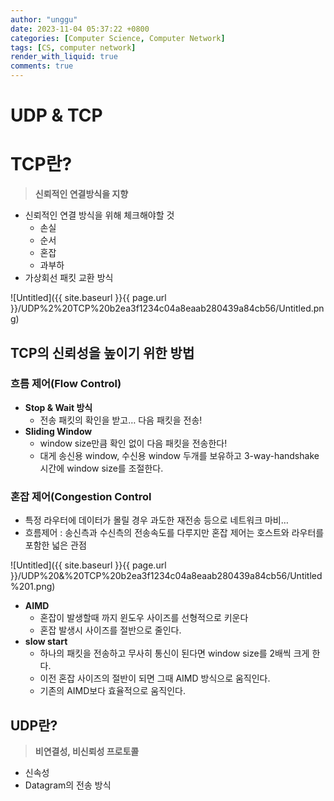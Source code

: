 ```yaml
---
author: "unggu"
date: 2023-11-04 05:37:22 +0800
categories: [Computer Science, Computer Network]
tags: [CS, computer network]
render_with_liquid: true
comments: true
---
```

# UDP & TCP

# TCP란?

> **신뢰적인 연결방식을 지향**
> 
- 신뢰적인 연결 방식을 위해 체크해야할 것
    - 손실
    - 순서
    - 혼잡
    - 과부하
- 가상회선 패킷 교환 방식
    

![Untitled]({{ site.baseurl }}{{ page.url }}/UDP%2%20TCP%20b2ea3f1234c04a8eaab280439a84cb56/Untitled.png)
    

## TCP의 신뢰성을 높이기 위한 방법

### 흐름 제어(Flow Control)

- **Stop & Wait 방식**
    - 전송 패킷의 확인을 받고… 다음 패킷을 전송!
- **Sliding Window**
    - window size만큼 확인 없이 다음 패킷을 전송한다!
    - 대게 송신용 window, 수신용 window 두개를 보유하고 3-way-handshake 시간에 window size를 조절한다.

### 혼잡 제어(Congestion Control

- 특정 라우터에 데이터가 몰릴 경우 과도한 재전송 등으로 네트워크 마비…
- 흐름제어 : 송신측과 수신측의 전송속도를 다루지만 혼잡 제어는 호스트와 라우터를 포함한 넓은 관점

![Untitled]({{ site.baseurl }}{{ page.url }}/UDP%20&%20TCP%20b2ea3f1234c04a8eaab280439a84cb56/Untitled%201.png)

- **AIMD**
    - 혼잡이 발생할때 까지 윈도우 사이즈를 선형적으로 키운다
    - 혼잡 발생시 사이즈를 절반으로 줄인다.
- **slow start**
    - 하나의 패킷을 전송하고 무사히 통신이 된다면 window size를 2배씩 크게 한다.
    - 이전 혼잡 사이즈의 절반이 되면 그때 AIMD 방식으로 움직인다.
    - 기존의 AIMD보다 효율적으로 움직인다.

## UDP란?

> **비연결성, 비신뢰성 프로토콜**
> 
- 신속성
- Datagram의 전송 방식